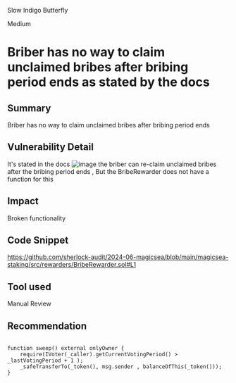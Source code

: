 Slow Indigo Butterfly

Medium

# Briber has no way to claim unclaimed bribes after bribing period ends as stated by the docs

## Summary

Briber has no way to claim unclaimed bribes after bribing period ends

## Vulnerability Detail

It's stated in the docs 
![image](https://github.com/sherlock-audit/2024-06-magicsea-Honour-d-dev/assets/133224432/2d07c17c-a212-4321-a236-2a8591d17b99) 
 the briber can re-claim unclaimed bribes after the bribing period ends , But the BribeRewarder does not have a function for this

## Impact

Broken functionality

## Code Snippet

https://github.com/sherlock-audit/2024-06-magicsea/blob/main/magicsea-staking/src/rewarders/BribeRewarder.sol#L1

## Tool used

Manual Review

## Recommendation

```sol

function sweep() external onlyOwner {
    require(IVoter(_caller).getCurrentVotingPeriod() > _lastVotingPeriod + 1 );
    _safeTransferTo(_token(), msg.sender , balanceOfThis(_token()));
}
```

